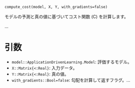 ```
compute_cost(model, X, Y, with_gradients=false)
```

モデルの予測と真の値に基づいてコスト関数 (C) を計算します。

...

# 引数

  * `model::ApplicationDrivenLearning.Model`: 評価するモデル。
  * `X::Matrix{<:Real}`: 入力データ。
  * `Y::Matrix{<:Real}`: 真の値。
  * `with_gradients::Bool=false`: 勾配を計算して返すフラグ。...
